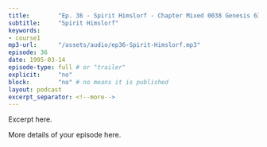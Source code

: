 ```yaml
---
title:        "Ep. 36 - Spirit Himslorf - Chapter Mixed 0038 Genesis 63 And The Lord Said My Spirit Shall Not Always St"
subtitle:     "Spirit Himslorf"
keywords:
- course1
mp3-url:      "/assets/audio/ep36-Spirit-Himslorf.mp3"
episode: 36
date: 1995-03-14
episode-type: full # or "trailer"
explicit:     "no"
block:        "no" # no means it is published
layout: podcast
excerpt_separator: <!--more-->
---
```

Excerpt here.
<!--more-->

More details of your episode here.
